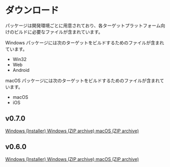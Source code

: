 ダウンロード
====================

パッケージは開発環境ごとに用意されており、各ターゲットプラットフォーム向けのビルドに必要なファイルが含まれています。

Windows パッケージには次のターゲットをビルドするためのファイルが含まれています。
- Win32
- Web
- Android

macOS パッケージには次のターゲットをビルドするためのファイルが含まれています。
- macOS
- iOS

v0.7.0
--------

<a href="http://nnmy.sakura.ne.jp/archive/lumino/0.7.0/Lumino-0.7.0-Windows.msi" class="button">
  <i class="glyphicon glyphicon-download"></i>Windows (Installer)
</a>

<a href="http://nnmy.sakura.ne.jp/archive/lumino/0.7.0/Lumino-0.7.0-Windows.zip" class="button">
  <i class="glyphicon glyphicon-download"></i>Windows (ZIP archive)
</a>

<a href="http://nnmy.sakura.ne.jp/archive/lumino/0.7.0/Lumino-0.7.0-macOS.zip" class="button">
  <i class="glyphicon glyphicon-download"></i>macOS (ZIP archive)
</a>

v0.6.0
--------

<a href="http://nnmy.sakura.ne.jp/archive/lumino/0.6.0/Lumino-0.6.0-Windows.msi" class="button">
  <i class="glyphicon glyphicon-download"></i>Windows (Installer)
</a>

<a href="http://nnmy.sakura.ne.jp/archive/lumino/0.6.0/Lumino-0.6.0-Windows.zip" class="button">
  <i class="glyphicon glyphicon-download"></i>Windows (ZIP archive)
</a>

<a href="http://nnmy.sakura.ne.jp/archive/lumino/0.6.0/Lumino-0.6.0-macOS.zip" class="button">
  <i class="glyphicon glyphicon-download"></i>macOS (ZIP archive)
</a>
